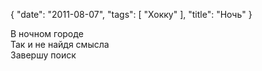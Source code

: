 {
   "date": "2011-08-07",
   "tags": [
      "Хокку"
   ],
   "title": "Ночь"
}

В ночном городе  
Так и не найдя смысла  
Завершу поиск
